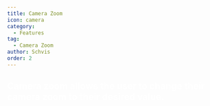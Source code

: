```yaml
---
title: Camera Zoom
icon: camera
category:
  - Features
tag:
  - Camera Zoom
author: Schvis
order: 2
---
```


## <span style='color:white;'>Camera zoom allows the user to change their camera zoom to their desired value.</span>